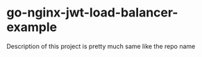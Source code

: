 # go-nginx-jwt-load-balancer-example
Description of this project is pretty much same like the repo name
